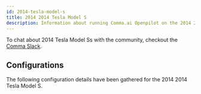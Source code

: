 ```yaml
---
id: 2014-tesla-model-s
title: 2014 2014 Tesla Model S
description: Information about running Comma.ai Openpilot on the 2014 2014 Tesla Model S
---
```





To chat about 2014 Tesla Model Ss with the community, checkout the  [Comma Slack](https://slack.comma.ai).
      
## Configurations
The following configuration details have been gathered for the 2014 2014 Tesla Model S.








